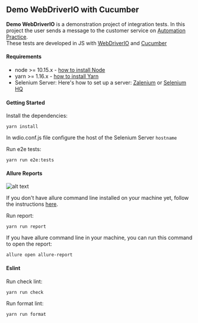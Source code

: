 ## Demo WebDriverIO with Cucumber

**Demo WebDriverIO** is a demonstration project of integration tests. In this project the user sends a message to the customer service on [Automation Practice](http://automationpractice.com). <br/>
These tests are developed in JS with [WebDriverIO](http://webdriver.io/) and [Cucumber](https://cucumber.io/)<br/>

#### Requirements

- node >= 10.15.x - [how to install Node](https://nodejs.org/en/download/)
- yarn >= 1.16.x - [how to install Yarn](https://yarnpkg.com/en/docs/install#debian-stable)
- Selenium Server: Here's how to set up a server: [Zalenium](https://github.com/zalando/zalenium) or [Selenium HQ](https://github.com/SeleniumHQ/docker-selenium)

#### Getting Started

Install the dependencies:
```
yarn install
```

In wdio.conf.js file configure the host of the Selenium Server `hostname` <br/>

Run e2e tests:
```
yarn run e2e:tests
```

#### Allure Reports

![alt text](https://github.com/WarleyGabriel/demo-webdriverio-cucumber/blob/master/images/allure-report.png)

If you don't have allure command line installed on your machine yet, follow the instructions [here](https://github.com/allure-framework/allure-docs/blob/master/docs/reporting/commandline.adoc).

Run report:
```
yarn run report
```

If you have allure command line in your machine, you can run this command to open the report:
```
allure open allure-report
```

#### Eslint

Run check lint:
```
yarn run check
```

Run format lint:
```
yarn run format
```
